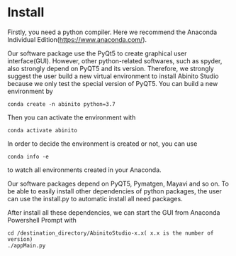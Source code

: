 # Install

Firstly, you need a python compiler. Here we recommend the Anaconda Individual Edition(https://www.anaconda.com/).

Our software package use the PyQt5 to create graphical user interface(GUI). However, other python-related softwares, such as spyder, also strongly depend on PyQT5 and its version. Therefore, we strongly suggest the user build a new virtual environment to install Abinito Studio because we only test the special version of PyQT5. You can build a new environment by

	conda create -n abinito python=3.7

Then you can activate the environment with 

	conda activate abinito

In order to decide the environment is created or not, you can use 

	conda info -e

to watch all environments created in your Anaconda.


Our software packages depend on PyQT5, Pymatgen, Mayavi and so on. To be able to easily install other dependencies of python packages, the user can use the install.py to automatic install all need packages.

After install all these dependencies, we can start the GUI from Anaconda Powershell Prompt with 

	cd /destination_directory/AbinitoStudio-x.x( x.x is the number of version)
	./appMain.py

